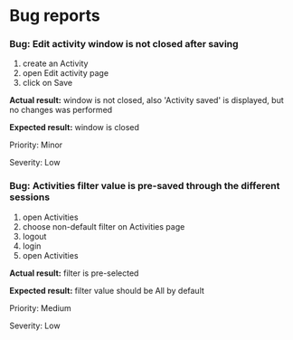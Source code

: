 # Bug reports

### Bug: Edit activity window is not closed after saving
1. create an Activity
2. open Edit activity page
3. click on Save

**Actual result:** window is not closed, also 'Activity saved' is displayed, but no changes was performed

**Expected result:** window is closed

Priority: Minor

Severity: Low




### Bug: Activities filter value is pre-saved through the different sessions

1. open Activities
2. choose non-default filter on Activities page
3. logout
4. login
5. open Activities

**Actual result:** filter is pre-selected

**Expected result:** filter value should be All by default


Priority: Medium

Severity: Low